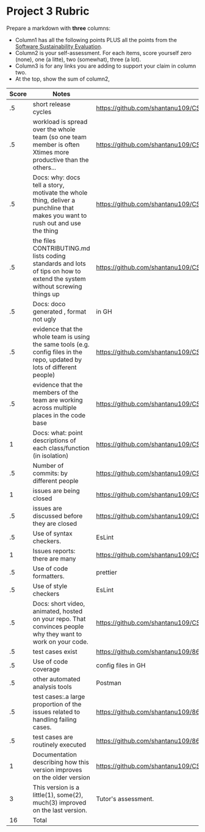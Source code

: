 
# Project 3 Rubric

Prepare a  markdown  with **three** columns:

- Column1 has all the following points PLUS all the  points from the
  [Software Sustainability Evaluation](https://docs.google.com/forms/d/e/1FAIpQLSf0ccsVdN-nXJCHLluJ-hANZlp8rDKgprJa0oTYiLZSDxh3DA/viewform).
- Column2  is your self-assessment. For each items, score yourself zero (none), one  (a litte),  two (somewhat), three (a lot).
- Column3 is for any links you  are adding to support your claim in column two.
- At the top,  show the sum of column2,


|Score|Notes| Evidence|
|-|-----|---------|
|.5| short release cycles|https://github.com/shantanu109/CSC510_Group25_Project1/releases
|.5| workload is spread over the whole team (so one team member is often Xtimes more productive than the others...|https://github.com/shantanu109/CSC510_Group25_Project1/graphs/contributors|
|.5|Docs: why: docs tell a story, motivate the whole thing, deliver a punchline that makes you want to rush out and use the thing |https://github.com/shantanu109/CSC510_Group25_Project1 |
|.5|the files CONTRIBUTING.md lists coding standards and lots of tips on how to extend the system without screwing things up  |https://github.com/shantanu109/CSC510_Group25_Project1/blob/main/CONTRIBUTING.md |
|.5|Docs: doco generated , format not ugly  | in GH|
|.5|evidence that the whole team is using the same tools (e.g. config files in the repo, updated by lots of different people) |https://github.com/shantanu109/CSC510_Group25_Project1 |
|.5|evidence that the members of the team are working across multiple places in the code base |https://github.com/shantanu109/CSC510_Group25_Project1 |
|1|Docs: what: point descriptions of each class/function (in isolation)  |https://github.com/shantanu109/CSC510_Group25_Project1/blob/main/docs/Functions%20%26%20Classes.md |
|.5|Number of commits: by different people  |https://github.com/shantanu109/CSC510_Group25_Project1/graphs/contributors|
|1|issues are being closed |https://github.com/shantanu109/CSC510_Group25_Project1/issues|
|.5|issues are discussed before they are closed |https://github.com/shantanu109/CSC510_Group25_Project1/issues|
|.5|Use of syntax checkers. | EsLint|
|1|Issues reports: there are many  |https://github.com/shantanu109/CSC510_Group25_Project1/issues |
|.5|Use of code formatters. |prettier|
|.5|Use of style checkers |EsLint|
|.5|Docs: short video, animated, hosted on your repo. That convinces people why they want to work on your code. |https://github.com/shantanu109/CSC510_Group25_Project1 |
|.5|test cases exist  |https://github.com/shantanu109/86_Backend/tree/main/test|
|.5|Use of code coverage  | config files in GH|
|.5|other automated analysis tools  |Postman|
|.5|test cases:.a large proportion of the issues related to handling failing cases. |https://github.com/shantanu109/86_Backend/tree/main/test|
|.5|test cases are routinely executed |https://github.com/shantanu109/86_Backend/tree/main/test|
|1|Documentation describing how this version improves on the older version|https://github.com/shantanu109/CSC510_Group25_Project1 |
|3|This version is a little(1), some(2), much(3) improved on the last version.|Tutor's assessment.| 
|16| Total|

